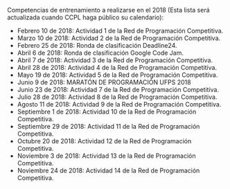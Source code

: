 Competencias de entrenamiento a realizarse en el 2018 (Esta lista será actualizada cuando CCPL haga público su calendario):

* Febrero 10 de 2018: Actividad 1 de la Red de Programación Competitiva.
* Marzo 10 de 2018: Actividad 2 de la Red de Programación Competitiva.
* Febrero 25 de 2018: Ronda de clasificación Deadline24.
* Abril 6 de 2018: Ronda de clasificación Google Code Jam.
* Abril 7 de 2018: Actividad 3 de la Red de Programación Competitiva.
* Abril 28 de 2018: Actividad 4 de la Red de Programación Competitiva. 
* Mayo 19 de 2018: Actividad 5 de la Red de Programación Competitiva. 
* Junio 9 de 2018: MARATÓN DE PROGRAMACIÓN UFPS 2018 
* Junio 23 de 2018: Actividad 7 de la Red de Programación Competitiva. 
* Julio 28 de 2018: Actividad 8 de la Red de Programación Competitiva. 
* Agosto 11 de 2018: Actividad 9 de la Red de Programación Competitiva. 
* Septiembre 1 de 2018: Actividad 10 de la Red de Programación Competitiva. 
* Septiembre 29 de 2018: Actividad 11 de la Red de Programación Competitiva.
* Octubre 20 de 2018: Actividad 12 de la Red de Programación Competitiva. 
* Noviembre 3 de 2018: Actividad 13 de la Red de Programación Competitiva. 
* Noviembre 24 de 2018: Actividad 14 de la Red de Programación Competitiva.

